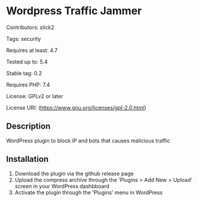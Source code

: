 # Wordpress Traffic Jammer
Contributors: slick2

Tags: security

Requires at least: 4.7

Tested up to: 5.4

Stable tag: 0.2

Requires PHP: 7.4

License: GPLv2 or later

License URI: (https://www.gnu.org/licenses/gpl-2.0.html)

## Description

WordPress plugin to block IP and bots that causes malicious traffic

## Installation

1. Download the plugin via the github release page
1. Upload the compress archive through the 'Plugins > Add New > Upload' screen in your WordPress dashbboard
1. Activate the plugin through the 'Plugins' menu in WordPress 